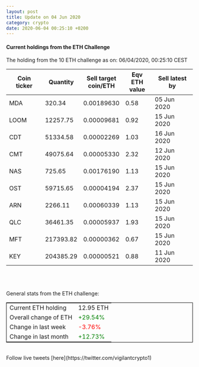 ```yaml
---
layout: post
title: Update on 04 Jun 2020
category: crypto
date: 2020-06-04 00:25:10 +0200
---
```

<!-- Global site tag (gtag.js) - Google Analytics -->
<script async src="https://www.googletagmanager.com/gtag/js?id=UA-103831149-5"></script>
<script>
  window.dataLayer = window.dataLayer || [];
  function gtag(){dataLayer.push(arguments);}
  gtag('js', new Date());

  gtag('config', 'UA-103831149-5');
</script>


#### Current holdings from the ETH Challenge

The holding from the 10 ETH challenge as on: 06/04/2020, 00:25:10 CEST

|Coin ticker|Quantity|Sell target<br>coin/ETH|Eqv ETH<br>value|Sell latest by|
|-----------|--------|-----------|-----------|--------------|
MDA|320.34|  0.00189630|0.58|05 Jun 2020|
LOOM|12257.75|  0.00009681|0.92|15 Jun 2020|
CDT|51334.58|  0.00002269|1.03|16 Jun 2020|
CMT|49075.64|  0.00005330|2.32|12 Jun 2020|
NAS|725.65|  0.00176190|1.13|15 Jun 2020|
OST|59715.65|  0.00004194|2.37|15 Jun 2020|
ARN|2266.11|  0.00060339|1.13|15 Jun 2020|
QLC|36461.35|  0.00005937|1.93|15 Jun 2020|
MFT|217393.82|  0.00000362|0.67|15 Jun 2020|
KEY|204385.29|  0.00000521|0.88|11 Jun 2020|

<br>
<br>
<br>
General stats from the ETH challenge:

<table style="border:1px solid black;margin-left:auto;margin-right:auto;">
	<tbody>
	<tr>
		<td>Current ETH holding</td>
		<td>     12.95 ETH</td>
	</tr>
	<tr>
		<td>Overall change of ETH</td>
		<td><font color="green">+29.54%</font></td>
	</tr>
	<tr>
		<td>Change in last week</td>
		<td><font color="red">-3.76%</font></td>
	</tr>
	<tr>
		<td>Change in last month</td>
		<td><font color="green">+12.73%</font></td>
	</tr>
	</tbody>
</table>

<br>
Follow live tweets [here](https://twitter.com/vigilantcrypto1)
<br>
<br>